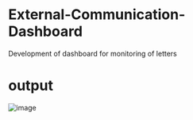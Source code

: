 # External-Communication-Dashboard
 Development of dashboard for monitoring of letters

# output
![image](https://github.com/user-attachments/assets/cf79d94e-43e1-4f29-aa7b-b8a9ef3748a0)
